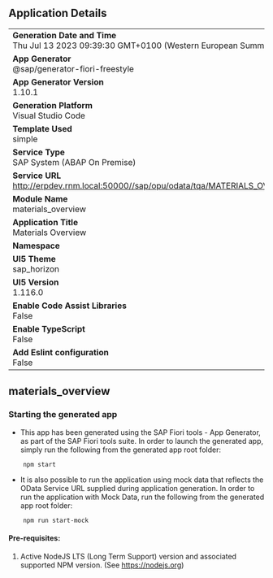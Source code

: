 ## Application Details
|               |
| ------------- |
|**Generation Date and Time**<br>Thu Jul 13 2023 09:39:30 GMT+0100 (Western European Summer Time)|
|**App Generator**<br>@sap/generator-fiori-freestyle|
|**App Generator Version**<br>1.10.1|
|**Generation Platform**<br>Visual Studio Code|
|**Template Used**<br>simple|
|**Service Type**<br>SAP System (ABAP On Premise)|
|**Service URL**<br>http://erpdev.rnm.local:50000//sap/opu/odata/tqa/MATERIALS_OVERVIEW_SRV
|**Module Name**<br>materials_overview|
|**Application Title**<br>Materials Overview|
|**Namespace**<br>|
|**UI5 Theme**<br>sap_horizon|
|**UI5 Version**<br>1.116.0|
|**Enable Code Assist Libraries**<br>False|
|**Enable TypeScript**<br>False|
|**Add Eslint configuration**<br>False|

## materials_overview



### Starting the generated app

-   This app has been generated using the SAP Fiori tools - App Generator, as part of the SAP Fiori tools suite.  In order to launch the generated app, simply run the following from the generated app root folder:

```
    npm start
```

- It is also possible to run the application using mock data that reflects the OData Service URL supplied during application generation.  In order to run the application with Mock Data, run the following from the generated app root folder:

```
    npm run start-mock
```

#### Pre-requisites:

1. Active NodeJS LTS (Long Term Support) version and associated supported NPM version.  (See https://nodejs.org)


